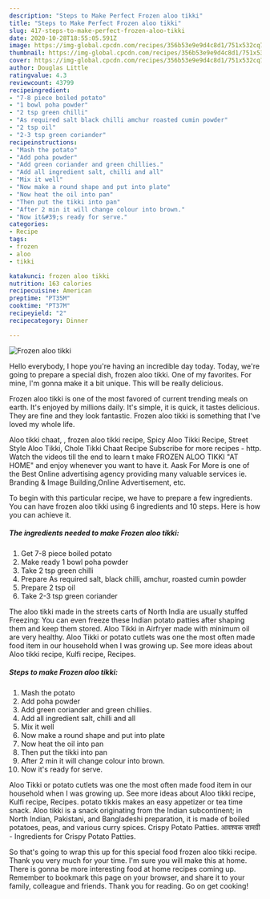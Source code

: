 ```yaml
---
description: "Steps to Make Perfect Frozen aloo tikki"
title: "Steps to Make Perfect Frozen aloo tikki"
slug: 417-steps-to-make-perfect-frozen-aloo-tikki
date: 2020-10-28T18:55:05.591Z
image: https://img-global.cpcdn.com/recipes/356b53e9e9d4c8d1/751x532cq70/frozen-aloo-tikki-recipe-main-photo.jpg
thumbnail: https://img-global.cpcdn.com/recipes/356b53e9e9d4c8d1/751x532cq70/frozen-aloo-tikki-recipe-main-photo.jpg
cover: https://img-global.cpcdn.com/recipes/356b53e9e9d4c8d1/751x532cq70/frozen-aloo-tikki-recipe-main-photo.jpg
author: Douglas Little
ratingvalue: 4.3
reviewcount: 43799
recipeingredient:
- "7-8 piece boiled potato"
- "1 bowl poha powder"
- "2 tsp green chilli"
- "As required salt black chilli amchur roasted cumin powder"
- "2 tsp oil"
- "2-3 tsp green coriander"
recipeinstructions:
- "Mash the potato"
- "Add poha powder"
- "Add green coriander and green chillies."
- "Add all ingredient salt, chilli and all"
- "Mix it well"
- "Now make a round shape and put into plate"
- "Now heat the oil into pan"
- "Then put the tikki into pan"
- "After 2 min it will change colour into brown."
- "Now it&#39;s ready for serve."
categories:
- Recipe
tags:
- frozen
- aloo
- tikki

katakunci: frozen aloo tikki 
nutrition: 163 calories
recipecuisine: American
preptime: "PT35M"
cooktime: "PT37M"
recipeyield: "2"
recipecategory: Dinner

---
```



![Frozen aloo tikki](https://img-global.cpcdn.com/recipes/356b53e9e9d4c8d1/751x532cq70/frozen-aloo-tikki-recipe-main-photo.jpg)

Hello everybody, I hope you're having an incredible day today. Today, we're going to prepare a special dish, frozen aloo tikki. One of my favorites. For mine, I'm gonna make it a bit unique. This will be really delicious.

Frozen aloo tikki is one of the most favored of current trending meals on earth. It's enjoyed by millions daily. It's simple, it is quick, it tastes delicious. They are fine and they look fantastic. Frozen aloo tikki is something that I've loved my whole life.

Aloo tikki chaat, , frozen aloo tikki recipe, Spicy Aloo Tikki Recipe, Street Style Aloo Tikki, Chole Tikki Chaat Recipe Subscribe for more recipes - http. Watch the videos till the end to learn t make FROZEN ALOO TIKKI &#34;AT HOME&#34; and enjoy whenever you want to have it. Aask For More is one of the Best Online advertising agency providing many valuable services ie. Branding &amp; Image Building,Online Advertisement, etc.


To begin with this particular recipe, we have to prepare a few ingredients. You can have frozen aloo tikki using 6 ingredients and 10 steps. Here is how you can achieve it.

<!--inarticleads1-->

##### The ingredients needed to make Frozen aloo tikki:

1. Get 7-8 piece boiled potato
1. Make ready 1 bowl poha powder
1. Take 2 tsp green chilli
1. Prepare As required salt, black chilli, amchur, roasted cumin powder
1. Prepare 2 tsp oil
1. Take 2-3 tsp green coriander


The aloo tikki made in the streets carts of North India are usually stuffed Freezing: You can even freeze these Indian potato patties after shaping them and keep them stored. Aloo Tikki in Airfryer made with minimum oil are very healthy. Aloo Tikki or potato cutlets was one the most often made food item in our household when I was growing up. See more ideas about Aloo tikki recipe, Kulfi recipe, Recipes. 

<!--inarticleads2-->

##### Steps to make Frozen aloo tikki:

1. Mash the potato
1. Add poha powder
1. Add green coriander and green chillies.
1. Add all ingredient salt, chilli and all
1. Mix it well
1. Now make a round shape and put into plate
1. Now heat the oil into pan
1. Then put the tikki into pan
1. After 2 min it will change colour into brown.
1. Now it&#39;s ready for serve.


Aloo Tikki or potato cutlets was one the most often made food item in our household when I was growing up. See more ideas about Aloo tikki recipe, Kulfi recipe, Recipes. potato tikkis makes an easy appetizer or tea time snack. Aloo tikki is a snack originating from the Indian subcontinent; in North Indian, Pakistani, and Bangladeshi preparation, it is made of boiled potatoes, peas, and various curry spices. Crispy Potato Patties. आवश्यक सामग्री - Ingredients for Crispy Potato Patties. 

So that's going to wrap this up for this special food frozen aloo tikki recipe. Thank you very much for your time. I'm sure you will make this at home. There is gonna be more interesting food at home recipes coming up. Remember to bookmark this page on your browser, and share it to your family, colleague and friends. Thank you for reading. Go on get cooking!
